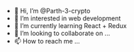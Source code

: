 - 👋 Hi, I’m @Parth-3-crypto
- 👀 I’m interested in web development
- 🌱 I’m currently learning React + Redux
- 💞️ I’m looking to collaborate on ...
- 📫 How to reach me ...

<!---
Parth-3-crypto/Parth-3-crypto is a ✨ special ✨ repository because its `README.md` (this file) appears on your GitHub profile.
You can click the Preview link to take a look at your changes.
--->
